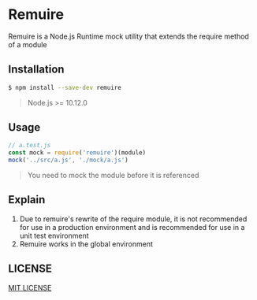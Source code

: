 # Remuire
Remuire is a Node.js Runtime mock utility that extends the require method of a module

## Installation

```bash
$ npm install --save-dev remuire
```
> Node.js >= 10.12.0

## Usage

```js
// a.test.js
const mock = require('remuire')(module)
mock('../src/a.js', './mock/a.js')

```

> You need to mock the module before it is referenced

## Explain
1. Due to remuire's rewrite of the require module, it is not recommended for use in a production environment and is recommended for use in a unit test environment
2. Remuire works in the global environment

## LICENSE
[MIT LICENSE](LICENSE)